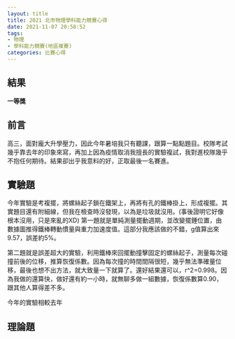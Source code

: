 ```yaml
---
layout: title
title: 2021 北市物理學科能力競賽心得
date: 2021-11-07 20:58:52
tags: 
- 物理 
- 學科能力競賽(地區複賽) 
categories: 比賽心得
---
```


## 結果 
**一等獎**

## 前言
高三，面對龐大升學壓力，因此今年暑培我只有聽課，跟算一點點題目。校隊考試幾乎靠去年的印象來寫，再加上因為疫情取消我擅長的實驗複試，我對進校隊幾乎不抱任何期待。結果卻出乎我意料的好，正取最後一名賽進。
<!--more-->

## 實驗題
今年實驗是考複擺，將螺絲起子鎖在鐵架上，再將有孔的鐵棒掛上，形成複擺。其實題目還有附細線，但我在檢查時沒發現，以為是垃圾就沒用。(事後證明它好像根本沒用，只是來亂的XD)
第一題就是單純測量擺動週期，並改變擺錘位置，由數據圖推得鐵棒轉動慣量與重力加速度值。這部分我應該做的不錯，g值算出來9.57，誤差約5%。

第二題就是誤差超大的實驗，利用鐵棒來回擺動撞擊固定的螺絲起子，測量每次碰撞前後的位移，推算恢復係數。因為每次撞的時間間隔很短，幾乎無法準確量位移，最後也想不出方法，就大致量一下就算了。還好結果還可以，r^2=0.998。因為我做的還算快，做好還有約一小時，就無聊多做一組數據，恢復係數算0.90，跟其他人算得差不多。

今年的實驗相較去年
## 理論題
